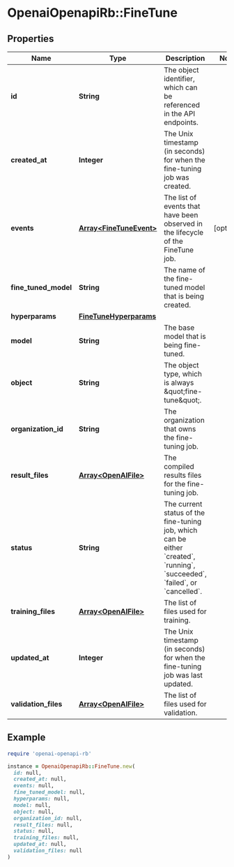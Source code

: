 # OpenaiOpenapiRb::FineTune

## Properties

| Name | Type | Description | Notes |
| ---- | ---- | ----------- | ----- |
| **id** | **String** | The object identifier, which can be referenced in the API endpoints. |  |
| **created_at** | **Integer** | The Unix timestamp (in seconds) for when the fine-tuning job was created. |  |
| **events** | [**Array&lt;FineTuneEvent&gt;**](FineTuneEvent.md) | The list of events that have been observed in the lifecycle of the FineTune job. | [optional] |
| **fine_tuned_model** | **String** | The name of the fine-tuned model that is being created. |  |
| **hyperparams** | [**FineTuneHyperparams**](FineTuneHyperparams.md) |  |  |
| **model** | **String** | The base model that is being fine-tuned. |  |
| **object** | **String** | The object type, which is always \&quot;fine-tune\&quot;. |  |
| **organization_id** | **String** | The organization that owns the fine-tuning job. |  |
| **result_files** | [**Array&lt;OpenAIFile&gt;**](OpenAIFile.md) | The compiled results files for the fine-tuning job. |  |
| **status** | **String** | The current status of the fine-tuning job, which can be either &#x60;created&#x60;, &#x60;running&#x60;, &#x60;succeeded&#x60;, &#x60;failed&#x60;, or &#x60;cancelled&#x60;. |  |
| **training_files** | [**Array&lt;OpenAIFile&gt;**](OpenAIFile.md) | The list of files used for training. |  |
| **updated_at** | **Integer** | The Unix timestamp (in seconds) for when the fine-tuning job was last updated. |  |
| **validation_files** | [**Array&lt;OpenAIFile&gt;**](OpenAIFile.md) | The list of files used for validation. |  |

## Example

```ruby
require 'openai-openapi-rb'

instance = OpenaiOpenapiRb::FineTune.new(
  id: null,
  created_at: null,
  events: null,
  fine_tuned_model: null,
  hyperparams: null,
  model: null,
  object: null,
  organization_id: null,
  result_files: null,
  status: null,
  training_files: null,
  updated_at: null,
  validation_files: null
)
```

